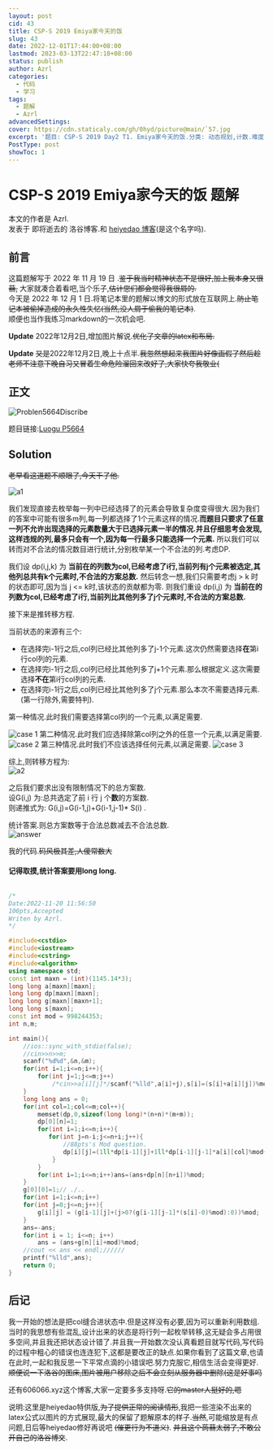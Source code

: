 ```yaml
---
layout: post
cid: 43
title: CSP-S 2019 Emiya家今天的饭
slug: 43
date: 2022-12-01T17:44:00+08:00
lastmod: 2023-03-13T22:47:10+08:00
status: publish
author: Azrl
categories: 
  - 代码
  - 学习
tags: 
  - 题解
  - Azrl
advancedSettings: 
cover: https://cdn.staticaly.com/gh/0hyd/picture@main/`57.jpg
excerpt: '题目: CSP-S 2019 Day2 T1. Emiya家今天的饭.分类: 动态规划,计数.难度 提高+/省选- (仅供参考).题解作者: Azrl(本站用户).本文同步于作者的luogu博客.为了更好的浏览,我专门为该博客制作了图片版公式.'
PostType: post
showToc: 1
---
```

# CSP-S 2019 Emiya家今天的饭 题解

本文的作者是 Azrl.  
发表于 即将逝去的 洛谷博客.和 [heiyedao 博客](606066.xyz)(是这个名字吗).

## 前言

这篇题解写于 2022 年 11 月 19 日  .~~鉴于我当时精神状态不是很好,加上我本身又很蒻,~~ 大家就凑合着看吧,当个乐子,~~估计您们都会觉得我很屑的.~~  
今天是 2022 年 12 月 1 日.将笔记本里的题解以博文的形式放在互联网上.~~防止笔记本被偷掉造成的永久性失忆(当然,没人屑于偷我的笔记本)~~.  
顺便也当作我练习markdown的一次机会吧.

**Update**  2022年12月2日,增加图片解说.~~优化了文章的latex和布局.~~  

**Update**  ~~又是~~2022年12月2日,晚上十点半.~~我忽然想起来我图片好像画假了然后趁老师不注意下晚自习又冒着生命危险溜回来改好了,大家快夸我敬业(~~

## 正文  

![Problen5664Discribe](https://cdn.luogu.com.cn/upload/image_hosting/weckjm5b.png)

题目链接:[Luogu P5664](https://www.luogu.com.cn/problem/P5664)  

## Solution

~~老早看这道题不顺眼了,今天干了他.~~  

![a1](https://cdn.luogu.com.cn/upload/image_hosting/91z6j493.png)

我们发现直接去枚举每一列中已经选择了的元素会导致复杂度变得很大.因为我们的答案中可能有很多m列,每一列都选择了1个元素这样的情况.**而题目只要求了任意一列不允许出现选择的元素数量大于已选择元素一半的情况.并且仔细思考会发现,这样违规的列,最多只会有一个,因为每一行最多只能选择一个元素.** 所以我们可以转而对不合法的情况数目进行统计,分别枚举某一个不合法的列.考虑DP.  

我们设 dp(i,j,k) 为 **当前在的列数为col,已经考虑了i行,当前列有j个元素被选定,其他列总共有k个元素时,不合法的方案总数.** 然后转念一想,我们只需要考虑j > k 时的状态即可,因为当 j <= k时,该状态的贡献都为零.
则我们重设 dp(i,j) 为 **当前在的列数为col,已经考虑了i行,当前列比其他列多了j个元素时,不合法的方案总数.**  

接下来是推转移方程.  

当前状态的来源有三个:  
+  在选择完i-1行之后,col列已经比其他列多了j-1个元素.这次仍然需要选择**在**第i行col列的元素.
+  在选择完i-1行之后,col列已经比其他列多了j+1个元素.那么根据定义.这次需要选择**不在**第i行col列的元素.
+  在选择完i-1行之后,col列已经比其他列多了j个元素.那么本次不需要选择元素.(第一行除外,需要特判).  

第一种情况.此时我们需要选择第col列的一个元素,以满足需要.  

![case 1](https://cdn.luogu.com.cn/upload/image_hosting/9v4rmk7k.png)
第二种情况.此时我们应选择除第col列之外的任意一个元素,以满足需要.
![case 2](https://cdn.luogu.com.cn/upload/image_hosting/y9nb6ck0.png)
第三种情况.此时我们不应该选择任何元素,以满足需要.
![case 3](https://cdn.luogu.com.cn/upload/image_hosting/jnqdr1ze.png)

综上,则转移方程为:  
![a2](https://cdn.luogu.com.cn/upload/image_hosting/kl8tqbo0.png)

之后我们要求出没有限制情况下的总方案数.  
设G(i,j) 为:总共选定了前 i 行 j 个**数**的方案数.  
则递推式为: G(i,j)=G(i-1,j)+G(i-1,j-1)* S(i) .

统计答案.则总方案数等于合法总数减去不合法总数.  
![answer](https://cdn.luogu.com.cn/upload/image_hosting/axjj4ub2.png)

我的代码.~~码风极其差,人傻常数大~~

#### 记得取摸,统计答案要用long long.

```cpp

/*
Date:2022-11-20 11:56:50 
100pts,Accepted
Writen by Azrl.
*/

#include<cstdio>
#include<iostream>
#include<cstring>
#include<algorithm>
using namespace std;
const int maxn = (int)(1145.14*3);
long long a[maxn][maxn];
long long dp[maxn][maxn];
long long g[maxn][maxn+1];
long long s[maxn];
const int mod = 998244353;
int n,m;

int main(){
    //ios::sync_with_stdio(false);
    //cin>>n>>m;
    scanf("%d%d",&n,&m);
    for(int i=1;i<=n;i++){
        for(int j=1;j<=m;j++)
            /*cin>>a[i][j]*/scanf("%lld",a[i]+j),s[i]=(s[i]+a[i][j])%mod;
    }
    long long ans = 0;
    for(int col=1;col<=m;col++){
        memset(dp,0,sizeof(long long)*(n+n)*(m+m));
        dp[0][n]=1;
        for(int i=1;i<=n;i++){
           for(int j=n-i;j<=n+i;j++){
               //88pts's Mod question.
               dp[i][j]=(1ll*dp[i-1][j]+1ll*dp[i-1][j-1]*a[i][col]%mod+1ll*dp[i-1][j+1]*((s[i]-a[i][col])%mod)%mod)%mod;
            }
        }
        for(int i=1;i<=n;i++)ans=(ans+dp[n][n+i])%mod;
    }
    g[0][0]=1;// ./..
    for(int i=1;i<=n;i++)
    for(int j=0;j<=n;j++){
		g[i][j] = (g[i-1][j]+(j>0?(g[i-1][j-1]*(s[i]-0)%mod):0))%mod;
    }
    ans=-ans;
    for(int i = 1; i<=n; i++)
	    ans = (ans+g[n][i]+mod)%mod;  
    //cout << ans << endl;//////
    printf("%lld",ans);
    return 0;
}


```

## 后记  

我一开始的想法是把col缝合进状态中.但是这样没有必要,因为可以重新利用数组.当时的我思想有些混乱,设计出来的状态是将行列一起枚举转移,这无疑会多占用很多空间,并且我还把状态设计错了.并且我一开始数次没认真看题目就写代码,写代码的过程中粗心的错误也连连犯下,这都是要改正的缺点.如果你看到了这篇文章,也请在此时,一起和我反思一下平常点滴的小错误吧.努力克服它,相信生活会变得更好.  
~~顺便说一下洛谷的图床,图片被用户移除之后不会立刻从服务器中删除(这是好事吗~~  

还有606066.xyz这个博客,大家一定要多多支持呀.~~它的master人挺好的,嗯~~

说明:这里是heiyedao特供版,~~为了提供正常的阅读情形~~,我把一些渲染不出来的latex公式以图片的方式展现,最大的保留了题解原本的样子.~~当然~~,可能缩放是有点问题,日后等heiyedao修好再说吧 ~~(催更行为不道义)~~. ~~并且这个蒟蒻太弱了,不敢公开自己的洛谷博文~~.
